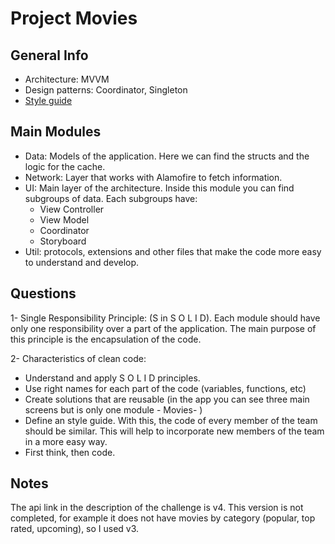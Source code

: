 
# Project Movies

## General Info

- Architecture: MVVM
- Design patterns: Coordinator, Singleton
- [Style guide](https://github.com/raywenderlich/swift-style-guide)

## Main Modules

- Data: Models of the application. Here we can find the structs and the logic for the cache.
- Network: Layer that works with Alamofire to fetch information.
- UI: Main layer of the architecture. Inside this module you can find subgroups of data. Each subgroups have:
  - View Controller
  - View Model
  - Coordinator
  - Storyboard
- Util: protocols, extensions and other files that make the code more easy to understand and develop.

## Questions

1- Single Responsibility Principle: (S in S O L I D). Each module should have only one responsibility over a part of the application. The main purpose of this principle is the encapsulation of the code. 

2- Characteristics of clean code:
  - Understand and apply S O L I D principles.
  - Use right names for each part of the code (variables, functions, etc)
  - Create solutions that are reusable (in the app you can see three main screens but is only one module - Movies- )
  - Define an style guide. With this, the code of every member of the team should be similar. This will help to incorporate new members of the team in a more easy way.
  - First think, then code. 

## Notes

The api link in the description of the challenge is v4. This version is not completed, for example it does not have movies by category (popular, top rated, upcoming), so I used v3. 

